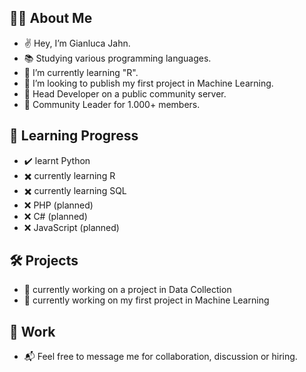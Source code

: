## 👨‍💻 About Me #

- ✌️  Hey, I’m Gianluca Jahn.
- 📚 Studying various programming languages.
- 🌱 I’m currently learning "R".
- 🏹 I’m looking to publish my first project in Machine Learning.
- 🧬 Head Developer on a public community server. 
- 🎤 Community Leader for 1.000+ members.

## 🎯 Learning Progress #

- ✔️ learnt Python
- ✖️ currently learning R
- ✖️ currently learning SQL
- ❌ PHP (planned)
- ❌ C# (planned)
- ❌ JavaScript (planned)

## 🛠 Projects #

- 🔧 currently working on a project in Data Collection
- 🔧 currently working on my first project in Machine Learning

## 💼 Work #

- 📬 Feel free to message me for collaboration, discussion or hiring.

<!---
gianlucajahn/gianlucajahn is a ✨ special ✨ repository because its `README.md` (this file) appears on your GitHub profile.
You can click the Preview link to take a look at your changes.
--->
